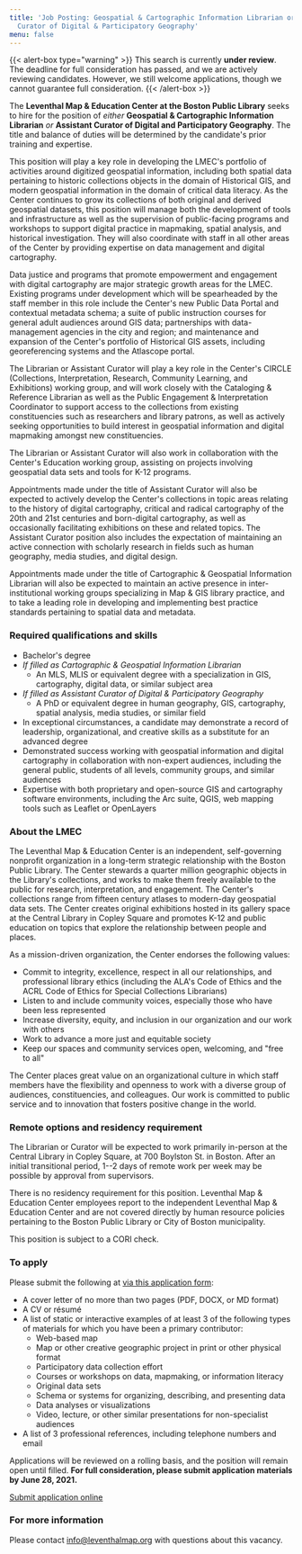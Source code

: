 ```yaml
---
title: 'Job Posting: Geospatial & Cartographic Information Librarian or Assistant
  Curator of Digital & Participatory Geography'
menu: false
---
```

{{< alert-box type="warning" >}} This search is currently **under review**. The deadline for full consideration has passed, and we are actively reviewing candidates. However, we still welcome applications, though we cannot guarantee full consideration. {{< /alert-box >}}

The **Leventhal Map & Education Center at the Boston Public Library** seeks
to hire for the position of _either_ **Geospatial & Cartographic Information
Librarian** _or_ **Assistant Curator of Digital and Participatory Geography**.
The title and balance of duties will be determined by the candidate's
prior training and expertise.

This position will play a key role in developing the LMEC's portfolio of
activities around digitized geospatial information, including both
spatial data pertaining to historic collections objects in the domain of
Historical GIS, and modern geospatial information in the domain of
critical data literacy. As the Center continues to grow its collections
of both original and derived geospatial datasets, this position will
manage both the development of tools and infrastructure as well as the
supervision of public-facing programs and workshops to support digital
practice in mapmaking, spatial analysis, and historical investigation.
They will also coordinate with staff in all other areas of the Center by
providing expertise on data management and digital cartography.

Data justice and programs that promote empowerment and engagement with
digital cartography are major strategic growth areas for the LMEC.
Existing programs under development which will be spearheaded by the
staff member in this role include the Center's new Public Data Portal
and contextual metadata schema; a suite of public instruction courses
for general adult audiences around GIS data; partnerships with
data-management agencies in the city and region; and maintenance and
expansion of the Center's portfolio of Historical GIS assets, including
georeferencing systems and the Atlascope portal.

The Librarian or Assistant Curator will play a key role in the Center's
CIRCLE (Collections, Interpretation, Research, Community Learning, and
Exhibitions) working group, and will work closely with the Cataloging &
Reference Librarian as well as the Public Engagement & Interpretation
Coordinator to support access to the collections from existing
constituencies such as researchers and library patrons, as well as
actively seeking opportunities to build interest in geospatial
information and digital mapmaking amongst new constituencies.

The Librarian or Assistant Curator will also work in collaboration with
the Center's Education working group, assisting on projects involving
geospatial data sets and tools for K-12 programs.

Appointments made under the title of Assistant Curator will also be
expected to actively develop the Center's collections in topic areas
relating to the history of digital cartography, critical and radical
cartography of the 20th and 21st centuries and born-digital cartography,
as well as occasionally facilitating exhibitions on these and related
topics. The Assistant Curator position also includes the expectation of
maintaining an active connection with scholarly research in fields such
as human geography, media studies, and digital design.

Appointments made under the title of Cartographic & Geospatial
Information Librarian will also be expected to maintain an active
presence in inter-institutional working groups specializing in Map & GIS
library practice, and to take a leading role in developing and
implementing best practice standards pertaining to spatial data and
metadata.

### Required qualifications and skills

* Bachelor's degree
* _If filled as Cartographic & Geospatial Information Librarian_
  * An MLS, MLIS or equivalent degree with a specialization in GIS,
    cartography, digital data, or similar subject area
* _If filled as Assistant Curator of Digital & Participatory Geography_
  * A PhD or equivalent degree in human geography, GIS, cartography,
    spatial analysis, media studies, or similar field
* In exceptional circumstances, a candidate may demonstrate a record of leadership, organizational, and creative skills as a substitute for an advanced degree
* Demonstrated success working with geospatial information and digital
  cartography in collaboration with non-expert audiences, including the general public, students of all levels, community groups, and similar audiences
* Expertise with both proprietary and open-source GIS and cartography
  software environments, including the Arc suite, QGIS, web mapping
  tools such as Leaflet or OpenLayers

### About the LMEC

The Leventhal Map & Education Center is an independent, self-governing
nonprofit organization in a long-term strategic relationship with the
Boston Public Library. The Center stewards a quarter million geographic
objects in the Library's collections, and works to make them freely
available to the public for research, interpretation, and engagement.
The Center's collections range from fifteen century atlases to
modern-day geospatial data sets. The Center creates original exhibitions
hosted in its gallery space at the Central Library in Copley Square and
promotes K-12 and public education on topics that explore the
relationship between people and places.

As a mission-driven organization, the Center endorses the following
values:

* Commit to integrity, excellence, respect in all our relationships,
  and professional library ethics (including the ALA's Code of Ethics
  and the ACRL Code of Ethics for Special Collections Librarians)
* Listen to and include community voices, especially those who have
  been less represented
* Increase diversity, equity, and inclusion in our organization and
  our work with others
* Work to advance a more just and equitable society
* Keep our spaces and community services open, welcoming, and "free to
  all"

The Center places great value on an organizational culture in which staff members have the flexibility and openness to work with a diverse group of audiences, constituencies, and colleagues. Our work is committed to public service and to innovation that fosters positive change in the world.

### Remote options and residency requirement

The Librarian or Curator will be expected to work primarily in-person at
the Central Library in Copley Square, at 700 Boylston St. in Boston.
After an initial transitional period, 1--2 days of remote work per week
may be possible by approval from supervisors.

There is no residency requirement for this position. Leventhal Map &
Education Center employees report to the independent Leventhal Map &
Education Center and are not covered directly by human resource policies
pertaining to the Boston Public Library or City of Boston municipality.

This position is subject to a CORI check.

### To apply

Please submit the following at [via this application form](https://airtable.com/shrKdzN8mttdO8Qml):

* A cover letter of no more than two pages (PDF, DOCX, or MD format)
* A CV or résumé
* A list of static or interactive examples of at least 3 of the
  following types of materials for which you have been a primary
  contributor:
  * Web-based map
  * Map or other creative geographic project in print or other
    physical format
  * Participatory data collection effort
  * Courses or workshops on data, mapmaking, or information literacy
  * Original data sets
  * Schema or systems for organizing, describing, and presenting
    data
  * Data analyses or visualizations
  * Video, lecture, or other similar presentations for
    non-specialist audiences
* A list of 3 professional references, including telephone numbers and
  email

Applications will be reviewed on a rolling basis, and the position will
remain open until filled. **For full consideration, please submit
application materials by June 28, 2021.**

<a class="btn btn-lg btn-primary-outline" href="https://airtable.com/shrKdzN8mttdO8Qml">Submit application online</a>

### For more information

Please contact [info@leventhalmap.org](mailto:info@leventhalmap.org)
with questions about this vacancy.